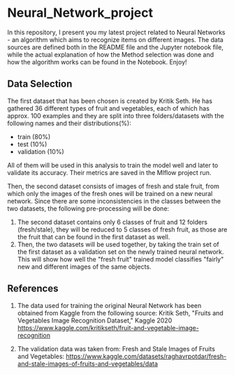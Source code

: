 # Neural_Network_project
In this repository, I present you my latest project related to Neural Networks - an algorithm which aims to recognize items on different images. The data sources are defined both in the README file and the Jupyter notebook file, while the actual explanation of how the Method selection was done and how the algorithm works can be found in the Notebook. Enjoy! 

## Data Selection

The first dataset that has been chosen is created by Kritik Seth. He has gathered 36 different types of fruit and vegetables, each of which has approx. 100 examples and they are split into three folders/datasets with the following names and their distributions(%):

- train (80%)
- test (10%)
- validation (10%)

All of them will be used in this analysis to train the model well and later to validate its accuracy. Their metrics are saved in the Mlflow project run.

Then, the second dataset consists of images of fresh and stale fruit, from which only the images of the fresh ones will be trained on a new neural network. Since there are some inconsistencies in the classes between the two datasets, the following pre-processing will be done:

1. The second dataset contains only 6 classes of fruit and 12 folders (fresh/stale), they will be reduced to 5 classes of fresh fruit, as those are the fruit that can be found in the first dataset as well.
2. Then, the two datasets will be used together, by taking the train set of the first dataset as a validation set on the newly trained neural network. This will show how well the "fresh fruit" trained model classifies "fairly" new and different images of the same objects.

## References
1. The data used for training the original Neural Network has been obtained from Kaggle from the following source:
    Kritik Seth, "Fruits and Vegetables Image Recognition Dataset," Kaggle 2020 https://www.kaggle.com/kritikseth/fruit-and-vegetable-image-recognition

2. The validation data was taken from:
    Fresh and Stale Images of Fruits and Vegetables: https://www.kaggle.com/datasets/raghavrpotdar/fresh-and-stale-images-of-fruits-and-vegetables/data


